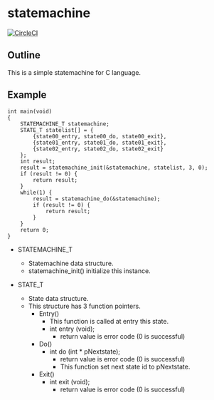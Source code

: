 # statemachine

[![CircleCI](https://circleci.com/gh/asabon/statemachine.svg?style=svg)](https://circleci.com/gh/asabon/statemachine)

## Outline

This is a simple statemachine for C language.

## Example

```
int main(void)
{
    STATEMACHINE_T statemachine;
    STATE_T statelist[] = {
        {state00_entry, state00_do, state00_exit},
        {state01_entry, state01_do, state01_exit},
        {state02_entry, state02_do, state02_exit}
    };
    int result;
    result = statemachine_init(&statemachine, statelist, 3, 0);
    if (result != 0) {
        return result;
    }
    while(1) {
        result = statemachine_do(&statemachine);
        if (result != 0) {
            return result;
        }
    }
    return 0;
}
```

- STATEMACHINE_T
    - Statemachine data structure.
    - statemachine_init() initialize this instance.

- STATE_T
    - State data structure.
    - This structure has 3 function pointers.
        - Entry()
            - This function is called at entry this state.
            - int entry (void);
                - return value is error code (0 is successful)
        - Do()
            - int do (int * pNextstate);
                - return value is error code (0 is successful)
                - This function set next state id to pNextstate.
        - Exit()
            - int exit (void);
                - return value is error code (0 is successful)
